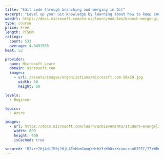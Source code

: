 ```yaml
---
title: "Edit code through branching and merging in Git"
excerpt: "Level up your Git knowledge by learning about how to keep code separate using branches and how to merge them later"
webUrl: https://docs.microsoft.com/en-us/learn/modules/branch-merge-git/
type: course
price: Free
length: PT50M
ratings:
  count: 533
  average: 4.6491556
heat: 53

provider:
  name: Microsoft Learn
  domain: microsoft.com
  images:
    - url: /assets/images/organizations/microsoft.com-50x50.jpg
      width: 50
      height: 50

levels:
  - Beginner

topics:
  - Azure

images:
  - url: https://docs.microsoft.com/learn/achievements/student-evangelism/branch-merge-git-badge-social.png
    width: 800
    height: 400
    isCached: true

secured: "BIx++2HjAdiIR0j16jLAEmhbmGmmgkM+bX3rW00xrKcamczeo0IPZC/7ZrWRnFgJklnTtseC/2t0uvG4VjuDoHk9J5GWgdj79g/RtMz+vbs3WlinFrq6iZgsWTjc4m1kAvuulrSSiXog6+zHyT5pMBjKdNEmGpbs3KA3MBiNyKG6+efVGjuKh3ApcgXEJR/Zxcr7mkLnYdZS/8lbhs8ZdiiN2fLtWhWs82XqLVhAQjPJSMTDuaVbZVqns14N0PQ52Rt+Jmaw1oTznKEuJggji5+Rmr2pr/hD6gF1m4ToeTfGUgP1ceXqLrA1ePue0Z6YqhxMS8qE7lLBLRsFFFh2TzljiR9qigQ9HtdgjYYQFJYNzpJBZrtLiONa6jRD0Hylv84d/pK9KCTgyqxBdAwoYS21CKvq65KYb4X35KqGCEk=;BqH7+ykJ6L609vIjZzSZDw=="
---
```



